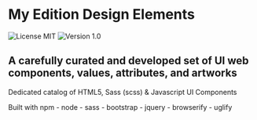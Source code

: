# My Edition Design Elements
![License MIT](https://img.shields.io/badge/license-MIT-blue.svg) ![Version 1.0](https://img.shields.io/badge/version-1.0-brightgreen.svg)

## A carefully curated and developed set of UI web components, values, attributes, and artworks 

Dedicated catalog of HTML5, Sass (scss) & Javascript UI Components

Built with npm - node - sass - bootstrap - jquery - browserify - uglify 
